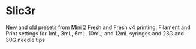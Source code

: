 # Slic3r

New and old presets from Mini 2 Fresh and Fresh v4 printing. 
Filament and Print settings for 1mL, 3mL, 6mL, 10mL, and 12mL syringes and 23G and 30G needle tips
